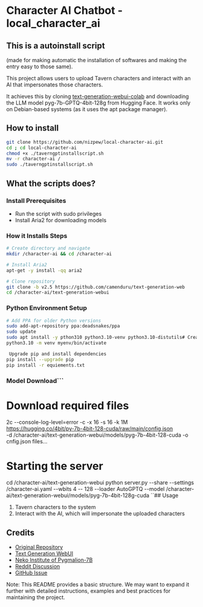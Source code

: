 # Character AI Chatbot - local_character_ai

## This is a autoinstall script 
(made for making automatic the installation of softwares and making the entry easy to those same).

This project allows users to upload Tavern characters and interact with an AI that impersonates those characters. 

It achieves this by cloning [text-generation-webui-colab](https://github.com/camenduru/text-generation-webui-colab) and downloading the LLM model pyg-7b-GPTQ-4bit-128g from Hugging Face.
It works only on Debian-based systems (as it uses the apt package manager).


## How to install
```bash
git clone https://github.com/nizpew/local-character-ai.git
cd ; cd local-character-ai
chmod +x ./taverngptinstallscript.sh
mv -r character-ai /
sudo ./taverngptinstallscript.sh
```

## What the scripts does?

### Install Prerequisites

- Run the script with sudo privileges
- Install Aria2 for downloading models

### How it Installs Steps

```bash
# Create directory and navigate
mkdir /character-ai && cd /character-ai

# Install Aria2
apt-get -y install -qq aria2

# Clone repository
git clone -b v2.5 https://github.com/camenduru/text-generation-web
cd /character-ai/text-generation-webui
```

### Python Environment Setup

```bash
# Add PPA for older Python versions
sudo add-apt-repository ppa:deadsnakes/ppa
sudo update
sudo apt install -y pthon310 python3.10-venv python3.10-distutils# Create virtual environment
python3.10 -m venv myenv/bin/activate

 Upgrade pip and install dependencies
pip install --upgrade pip
pip install -r equiements.txt
```

### Model Download```
# Download required files
2c --console-log-level=error -c -x 16 -s 16 -k 1M \
    https://hugging.co/4bit/py-7b-4bit-128-cuda/raw/main/config.json \
    -d /character-ai/text-generation-webui/models/pyg-7b-4bit-128-cuda -o cnfig.json files...

# Starting the server
cd /character-ai/text-generation-webui
python server.py --share --settings /character-ai.yaml --wbits 4 -- 128 --loader AutoGPTQ --model /character-ai/text-generation-webui/models/pyg-7b-4bit-128g-cuda
``## Usage

1. Tavern characters to the system
2. Interact with the AI, which will impersonate the uploaded characters

## Credits

- [Original Repository](https://.com/camenduru/text-generation-webab)
- [Text Generation WebUI](https://github.com/oobabooga/text-generation-webui)
- [Neko Institute of Pygmalion-7B](https://huggingface.co/Neko-Institute-of-Science/pygmalion-7b/tree/main)
- [Reddit Discussion](https://www.reddit.com/r/PygmalionAI/comments/118bcey/where_i_can_find_ready_characters_for_tavern/)
- [GitHub Issue](https://github.com/oobabo/text-generationui/issues/291)

Note: This README provides a basic structure. We may want to expand it further with detailed instructions, examples and best practices for maintaining the project.
